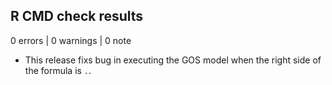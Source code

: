 ## R CMD check results

0 errors | 0 warnings | 0 note

* This release fixs bug in executing the GOS model when the right side of the 
  formula is `.`.

